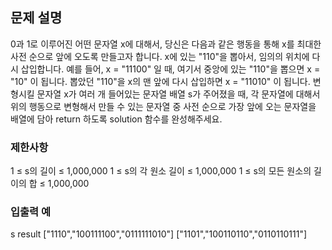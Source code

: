 ## 문제 설명
0과 1로 이루어진 어떤 문자열 x에 대해서, 당신은 다음과 같은 행동을 통해 x를 최대한 사전 순으로 앞에 오도록 만들고자 합니다.
x에 있는 "110"을 뽑아서, 임의의 위치에 다시 삽입합니다.
예를 들어, x = "11100" 일 때, 여기서 중앙에 있는 "110"을 뽑으면 x = "10" 이 됩니다. 뽑았던 "110"을 x의 맨 앞에 다시 삽입하면 x = "11010" 이 됩니다.
변형시킬 문자열 x가 여러 개 들어있는 문자열 배열 s가 주어졌을 때, 각 문자열에 대해서 위의 행동으로 변형해서 만들 수 있는 문자열 중 사전 순으로 가장 앞에 오는 문자열을 배열에 담아 return 하도록 solution 함수를 완성해주세요.
### 제한사항
1 ≤ s의 길이 ≤ 1,000,000
1 ≤ s의 각 원소 길이 ≤ 1,000,000
1 ≤ s의 모든 원소의 길이의 합 ≤ 1,000,000
### 입출력 예
s	result
["1110","100111100","0111111010"]	["1101","100110110","0110110111"]

